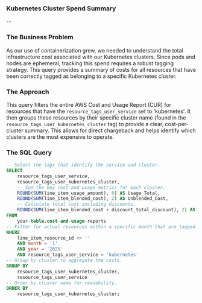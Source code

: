 ### **Kubernetes Cluster Spend Summary**
--

### **The Business Problem**

As our use of containerization grew, we needed to understand the total infrastructure cost associated with our Kubernetes clusters. Since pods and nodes are ephemeral, tracking this spend requires a robust tagging strategy. This query provides a summary of costs for all resources that have been correctly tagged as belonging to a specific Kubernetes cluster.

### **The Approach**

This query filters the entire AWS Cost and Usage Report (CUR) for resources that have the `resource_tags_user_service` set to 'kubernetes'. It then groups these resources by their specific cluster name (found in the `resource_tags_user_kubernetes_cluster` tag) to provide a clear, cost-per-cluster summary. This allows for direct chargeback and helps identify which clusters are the most expensive to operate.

### **The SQL Query**

```sql
-- Select the tags that identify the service and cluster.
SELECT
    resource_tags_user_service,
    resource_tags_user_kubernetes_cluster,
    -- Sum the key cost and usage metrics for each cluster.
    ROUND(SUM(line_item_usage_amount), 0) AS Usage_Total,
    ROUND(SUM(line_item_blended_cost), 2) AS Unblended_Cost,
    -- Calculate total cost including discounts.
    ROUND(SUM(line_item_blended_cost + discount_total_discount), 2) AS Total_Cost
FROM
    your-table.cost-and-usage-reports
-- Filter for actual resources within a specific month that are tagged as 'kubernetes'.
WHERE
    line_item_resource_id <> ''
    AND month = '1'
    AND year = '2025'
    AND resource_tags_user_service = 'kubernetes'
-- Group by cluster to aggregate the costs.
GROUP BY
    resource_tags_user_kubernetes_cluster,
    resource_tags_user_service
-- Order by cluster name for readability.
ORDER BY
    resource_tags_user_kubernetes_cluster;